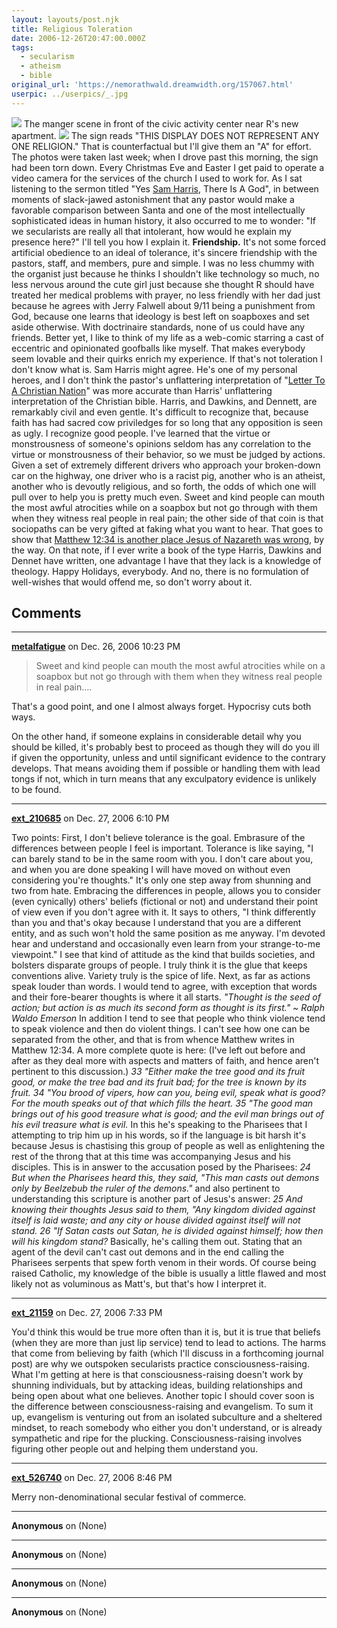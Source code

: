 ```yaml
---
layout: layouts/post.njk
title: Religious Toleration
date: 2006-12-26T20:47:00.000Z
tags:
  - secularism
  - atheism
  - bible
original_url: 'https://nemorathwald.dreamwidth.org/157067.html'
userpic: ../userpics/_.jpg
---
```

![](http://www.nemorathwald.com/photos/nonreligiousmanger.jpg) The manger scene in front of the civic activity center near R's new apartment. ![](http://www.nemorathwald.com/photos/nonreligiousmangersign.jpg) The sign reads "THIS DISPLAY DOES NOT REPRESENT ANY ONE RELIGION." That is counterfactual but I'll give them an "A" for effort. The photos were taken last week; when I drove past this morning, the sign had been torn down. Every Christmas Eve and Easter I get paid to operate a video camera for the services of the church I used to work for. As I sat listening to the sermon titled "Yes [Sam Harris](http://www.samharris.org/), There Is A God", in between moments of slack-jawed astonishment that any pastor would make a favorable comparison between Santa and one of the most intellectually sophisticated ideas in human history, it also occurred to me to wonder: "If we secularists are really all that intolerant, how would he explain my presence here?" I'll tell you how I explain it. **Friendship.** It's not some forced artificial obedience to an ideal of tolerance, it's sincere friendship with the pastors, staff, and members, pure and simple. I was no less chummy with the organist just because he thinks I shouldn't like technology so much, no less nervous around the cute girl just because she thought R should have treated her medical problems with prayer, no less friendly with her dad just because he agrees with Jerry Falwell about 9/11 being a punishment from God, because one learns that ideology is best left on soapboxes and set aside otherwise. With doctrinaire standards, none of us could have any friends. Better yet, I like to think of my life as a web-comic starring a cast of eccentric and opinionated goofballs like myself. That makes everybody seem lovable and their quirks enrich my experience. If that's not toleration I don't know what is. Sam Harris might agree. He's one of my personal heroes, and I don't think the pastor's unflattering interpretation of "[Letter To A Christian Nation](http://www.samharris.org/site/book_letter_to_christian_nation/)" was more accurate than Harris' unflattering interpretation of the Christian bible. Harris, and Dawkins, and Dennett, are remarkably civil and even gentle. It's difficult to recognize that, because faith has had sacred cow priviledges for so long that any opposition is seen as ugly. I recognize good people. I've learned that the virtue or monstrousness of someone's opinions seldom has any correlation to the virtue or monstrousness of their behavior, so we must be judged by actions. Given a set of extremely different drivers who approach your broken-down car on the highway, one driver who is a racist pig, another who is an atheist, another who is devoutly religious, and so forth, the odds of which one will pull over to help you is pretty much even. Sweet and kind people can mouth the most awful atrocities while on a soapbox but not go through with them when they witness real people in real pain; the other side of that coin is that sociopaths can be very gifted at faking what you want to hear. That goes to show that [Matthew 12:34 is another place Jesus of Nazareth was wrong](http://bible.cc/matthew/12-34.htm), by the way. On that note, if I ever write a book of the type Harris, Dawkins and Dennet have written, one advantage I have that they lack is a knowledge of theology. Happy Holidays, everybody. And no, there is no formulation of well-wishes that would offend me, so don't worry about it.

## Comments

---

**[metalfatigue](https://www.dreamwidth.org/users/metalfatigue)** on Dec. 26, 2006 10:23 PM

> Sweet and kind people can mouth the most awful atrocities while on a soapbox but not go through with them when they witness real people in real pain….

That's a good point, and one I almost always forget. Hypocrisy cuts both ways.

On the other hand, if someone explains in considerable detail why you should be killed, it's probably best to proceed as though they will do you ill if given the opportunity, unless and until significant evidence to the contrary develops. That means avoiding them if possible or handling them with lead tongs if not, which in turn means that any exculpatory evidence is unlikely to be found.

---

**[ext_210685](https://www.dreamwidth.org/users/ext_210685)** on Dec. 27, 2006 6:10 PM

Two points: First, I don't believe tolerance is the goal. Embrasure of the differences between people I feel is important. Tolerance is like saying, "I can barely stand to be in the same room with you. I don't care about you, and when you are done speaking I will have moved on without even considering you're thoughts." It's only one step away from shunning and two from hate. Embracing the differences in people, allows you to consider (even cynically) others' beliefs (fictional or not) and understand their point of view even if you don't agree with it. It says to others, "I think differently than you and that's okay because I understand that you are a different entity, and as such won't hold the same position as me anyway. I'm devoted hear and understand and occasionally even learn from your strange-to-me viewpoint." I see that kind of attitude as the kind that builds societies, and bolsters disparate groups of people. I truly think it is the glue that keeps conventions alive. Variety truly is the spice of life. Next, as far as actions speak louder than words. I would tend to agree, with exception that words and their fore-bearer thoughts is where it all starts. _"Thought is the seed of action; but action is as much its second form as thought is its first." ~ Ralph Waldo Emerson_ In addition I tend to see that people who think violence tend to speak violence and then do violent things. I can't see how one can be separated from the other, and that is from whence Matthew writes in Matthew 12:34. A more complete quote is here: (I've left out before and after as they deal more with aspects and matters of faith, and hence aren't pertinent to this discussion.) _33 "Either make the tree good and its fruit good, or make the tree bad and its fruit bad; for the tree is known by its fruit. 34 "You brood of vipers, how can you, being evil, speak what is good? For the mouth speaks out of that which fills the heart. 35 "The good man brings out of his good treasure what is good; and the evil man brings out of his evil treasure what is evil._ In this he's speaking to the Pharisees that I attempting to trip him up in his words, so if the language is bit harsh it's because Jesus is chastising this group of people as well as enlightening the rest of the throng that at this time was accompanying Jesus and his disciples. This is in answer to the accusation posed by the Pharisees: _24 But when the Pharisees heard this, they said, "This man casts out demons only by Beelzebub the ruler of the demons."_ and also pertinent to understanding this scripture is another part of Jesus's answer: _25 And knowing their thoughts Jesus said to them, "Any kingdom divided against itself is laid waste; and any city or house divided against itself will not stand. 26 "If Satan casts out Satan, he is divided against himself; how then will his kingdom stand?_ Basically, he's calling them out. Stating that an agent of the devil can't cast out demons and in the end calling the Pharisees serpents that spew forth venom in their words. Of course being raised Catholic, my knowledge of the bible is usually a little flawed and most likely not as voluminous as Matt's, but that's how I interpret it.

---

**[ext_21159](https://www.dreamwidth.org/users/ext_21159)** on Dec. 27, 2006 7:33 PM

You'd think this would be true more often than it is, but it is true that beliefs (when they are more than just lip service) tend to lead to actions. The harms that come from believing by faith (which I'll discuss in a forthcoming journal post) are why we outspoken secularists practice consciousness-raising. What I'm getting at here is that consciousness-raising doesn't work by shunning individuals, but by attacking ideas, building relationships and being open about what one believes. Another topic I should cover soon is the difference between consciousness-raising and evangelism. To sum it up, evangelism is venturing out from an isolated subculture and a sheltered mindset, to reach somebody who either you don't understand, or is already sympathetic and ripe for the plucking. Consciousness-raising involves figuring other people out and helping them understand you.

---

**[ext_526740](https://www.dreamwidth.org/users/ext_526740)** on Dec. 27, 2006 8:46 PM

Merry non-denominational secular festival of commerce.

---

**Anonymous** on (None)



---

**Anonymous** on (None)



---

**Anonymous** on (None)



---

**Anonymous** on (None)

